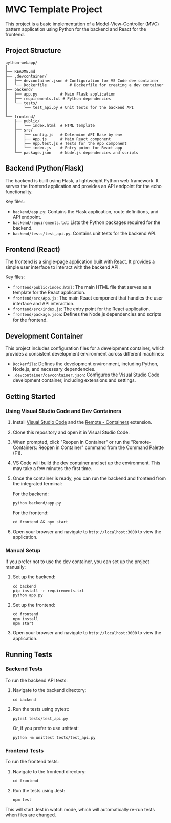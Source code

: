 # MVC Template Project

This project is a basic implementation of a Model-View-Controller (MVC) pattern application using Python for the backend and React for the frontend.

## Project Structure

```
python-webapp/
│
├── README.md
├── .devcontainer/
│   ├── devcontainer.json # Configuration for VS Code dev container
│   └── Dockerfile          # Dockerfile for creating a dev container
├── backend/
│   ├── app.py          # Main Flask application
│   ├── requirements.txt # Python dependencies
│   └── tests/
│       └── test_api.py # Unit tests for the backend API
│
└── frontend/
    ├── public/
    │   └── index.html  # HTML template
    ├── src/
    │   ├── config.js   # Determine API Base by env
    │   ├── App.js      # Main React component
    │   ├── App.test.js # Tests for the App component
    │   └── index.js    # Entry point for React app
    └── package.json    # Node.js dependencies and scripts
```

## Backend (Python/Flask)

The backend is built using Flask, a lightweight Python web framework. It serves the frontend application and provides an API endpoint for the echo functionality.

Key files:
- `backend/app.py`: Contains the Flask application, route definitions, and API endpoint.
- `backend/requirements.txt`: Lists the Python packages required for the backend.
- `backend/tests/test_api.py`: Contains unit tests for the backend API.

## Frontend (React)

The frontend is a single-page application built with React. It provides a simple user interface to interact with the backend API.

Key files:
- `frontend/public/index.html`: The main HTML file that serves as a template for the React application.
- `frontend/src/App.js`: The main React component that handles the user interface and API interaction.
- `frontend/src/index.js`: The entry point for the React application.
- `frontend/package.json`: Defines the Node.js dependencies and scripts for the frontend.

## Development Container

This project includes configuration files for a development container, which provides a consistent development environment across different machines:

- `Dockerfile`: Defines the development environment, including Python, Node.js, and necessary dependencies.
- `.devcontainer/devcontainer.json`: Configures the Visual Studio Code development container, including extensions and settings.

## Getting Started

### Using Visual Studio Code and Dev Containers

1. Install [Visual Studio Code](https://code.visualstudio.com/) and the [Remote - Containers](https://marketplace.visualstudio.com/items?itemName=ms-vscode-remote.remote-containers) extension.
2. Clone this repository and open it in Visual Studio Code.
3. When prompted, click "Reopen in Container" or run the "Remote-Containers: Reopen in Container" command from the Command Palette (F1).
4. VS Code will build the dev container and set up the environment. This may take a few minutes the first time.
5. Once the container is ready, you can run the backend and frontend from the integrated terminal:

   For the backend:
   ```
   python backend/app.py
   ```

   For the frontend:
   ```
   cd frontend && npm start
   ```

6. Open your browser and navigate to `http://localhost:3000` to view the application.

### Manual Setup

If you prefer not to use the dev container, you can set up the project manually:

1. Set up the backend:
   ```
   cd backend
   pip install -r requirements.txt
   python app.py
   ```

2. Set up the frontend:
   ```
   cd frontend
   npm install
   npm start
   ```

3. Open your browser and navigate to `http://localhost:3000` to view the application.

## Running Tests

### Backend Tests

To run the backend API tests:

1. Navigate to the backend directory:
   ```
   cd backend
   ```

2. Run the tests using pytest:
   ```
   pytest tests/test_api.py
   ```

   Or, if you prefer to use unittest:
   ```
   python -m unittest tests/test_api.py
   ```

### Frontend Tests

To run the frontend tests:

1. Navigate to the frontend directory:
   ```
   cd frontend
   ```

2. Run the tests using Jest:
   ```
   npm test
   ```

This will start Jest in watch mode, which will automatically re-run tests when files are changed.
